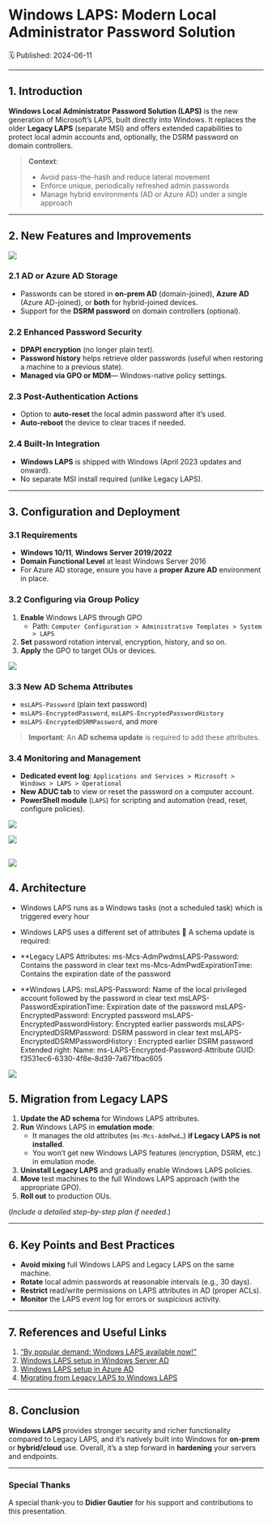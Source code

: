 # Windows LAPS: Modern Local Administrator Password Solution
🗓️ Published: 2024-06-11

---

## 1. Introduction

**Windows Local Administrator Password Solution (LAPS)** is the new generation of Microsoft’s LAPS, built directly into Windows. It replaces the older **Legacy LAPS** (separate MSI) and offers extended capabilities to protect local admin accounts and, optionally, the DSRM password on domain controllers.

> **Context**:  
> - Avoid pass-the-hash and reduce lateral movement  
> - Enforce unique, periodically refreshed admin passwords  
> - Manage hybrid environments (AD or Azure AD) under a single approach

---

## 2. New Features and Improvements

![](assets/Azure%20Windows%20LAPS/2025-04-08-14-00-17.png)

### 2.1 AD or Azure AD Storage
- Passwords can be stored in **on-prem AD** (domain-joined), **Azure AD** (Azure AD-joined), or **both** for hybrid-joined devices.  
- Support for the **DSRM password** on domain controllers (optional).

### 2.2 Enhanced Password Security
- **DPAPI encryption** (no longer plain text).  
- **Password history** helps retrieve older passwords (useful when restoring a machine to a previous state).  
- **Managed via GPO or MDM**— Windows-native policy settings.

### 2.3 Post-Authentication Actions
- Option to **auto-reset** the local admin password after it’s used.  
- **Auto-reboot** the device to clear traces if needed.

### 2.4 Built-In Integration
- **Windows LAPS** is shipped with Windows (April 2023 updates and onward).  
- No separate MSI install required (unlike Legacy LAPS).

---

## 3. Configuration and Deployment

### 3.1 Requirements
- **Windows 10/11**, **Windows Server 2019/2022**  
- **Domain Functional Level** at least Windows Server 2016  
- For Azure AD storage, ensure you have a **proper Azure AD** environment in place.

### 3.2 Configuring via Group Policy
1. **Enable** Windows LAPS through GPO  
   - Path: `Computer Configuration > Administrative Templates > System > LAPS`
2. **Set** password rotation interval, encryption, history, and so on.
3. **Apply** the GPO to target OUs or devices.

![](assets/Azure%20Windows%20LAPS/2025-04-08-14-02-41.png)

### 3.3 New AD Schema Attributes
- `msLAPS-Password` (plain text password)  
- `msLAPS-EncryptedPassword`, `msLAPS-EncryptedPasswordHistory`  
- `msLAPS-EncryptedDSRMPassword`, and more

> **Important**: An **AD schema update** is required to add these attributes.

### 3.4 Monitoring and Management
- **Dedicated event log**: `Applications and Services > Microsoft > Windows > LAPS > Operational`  
- **New ADUC tab** to view or reset the password on a computer account.  
- **PowerShell module** (`LAPS`) for scripting and automation (read, reset, configure policies).

![](assets/Azure%20Windows%20LAPS/2025-04-08-14-03-08.png)

![](assets/Azure%20Windows%20LAPS/2025-04-08-14-03-43.png)

![](assets/Azure%20Windows%20LAPS/2025-04-08-14-04-01.png)
---


## 4. Architecture

- Windows LAPS runs as a Windows tasks (not a scheduled task) which is triggered every hour
- Windows LAPS uses a different set of attributes  A schema update is required:

- **Legacy LAPS Attributes:
ms-Mcs-AdmPwdmsLAPS-Password: Contains the password in clear text
ms-Mcs-AdmPwdExpirationTime: Contains the expiration date of the password

- **Windows LAPS:
msLAPS-Password: Name of the local privileged account followed by the password in clear text
msLAPS-PasswordExpirationTime: Expiration date of the password
msLAPS-EncryptedPassword: Encrypted password
msLAPS-EncryptedPasswordHistory: Encrypted earlier passwords 
msLAPS-EncryptedDSRMPassword: DSRM password in clear text
msLAPS-EncryptedDSRMPasswordHistory : Encrypted earlier DSRM password 
Extended right: 
Name: ms-LAPS-Encrypted-Password-Attribute
GUID: f3531ec6-6330-4f8e-8d39-7a671fbac605




![](assets/Azure%20Windows%20LAPS/2025-04-08-14-05-02.png)


## 5. Migration from Legacy LAPS

1. **Update the AD schema** for Windows LAPS attributes.  
2. **Run** Windows LAPS in **emulation mode**:
   - It manages the old attributes (`ms-Mcs-AdmPwd…`) **if Legacy LAPS is not installed**.
   - You won’t get new Windows LAPS features (encryption, DSRM, etc.) in emulation mode.
3. **Uninstall Legacy LAPS** and gradually enable Windows LAPS policies.
4. **Move** test machines to the full Windows LAPS approach (with the appropriate GPO).
5. **Roll out** to production OUs.

(_Include a detailed step-by-step plan if needed._)

---

## 6. Key Points and Best Practices

- **Avoid mixing** full Windows LAPS and Legacy LAPS on the same machine.  
- **Rotate** local admin passwords at reasonable intervals (e.g., 30 days).  
- **Restrict** read/write permissions on LAPS attributes in AD (proper ACLs).  
- **Monitor** the LAPS event log for errors or suspicious activity.

---

## 7. References and Useful Links

1. [“By popular demand: Windows LAPS available now!”](https://aka.ms/WindowsLAPSAnnouncement)  
2. [Windows LAPS setup in Windows Server AD](https://aka.ms/WindowsLAPS-ADSetup)  
3. [Windows LAPS setup in Azure AD](https://aka.ms/WindowsLAPS-AzureSetup)  
4. [Migrating from Legacy LAPS to Windows LAPS](https://aka.ms/WindowsLAPS-LegacyMigration)



---

## 8. Conclusion

**Windows LAPS** provides stronger security and richer functionality compared to Legacy LAPS, and it’s natively built into Windows for **on-prem** or **hybrid/cloud** use. Overall, it’s a step forward in **hardening** your servers and endpoints.

---

### Special Thanks

A special thank-you to **Didier Gautier** for his support and contributions to this presentation.

